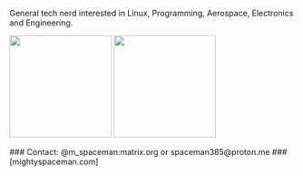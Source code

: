 General tech nerd interested in Linux, Programming, Aerospace, Electronics and Engineering.

<p>
 <img height="180em" src="https://github-readme-stats.vercel.app/api?username=MightySpaceman&theme=radical&show_icons=true" />
 <img height="180em" src="https://github-readme-stats.vercel.app/api/top-langs/?username=MightySpaceman&theme=radical&layout=compact" />
</p>
### Contact: @m_spaceman:matrix.org or spaceman385@proton.me
### [mightyspaceman.com]
